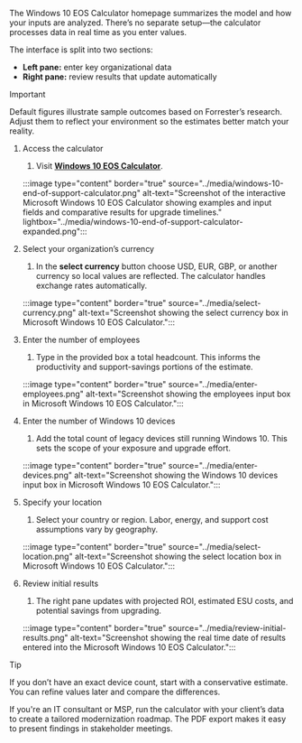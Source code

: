 The Windows 10 EOS Calculator homepage summarizes the model and how your inputs are analyzed. There’s no separate setup—the calculator processes data in real time as you enter values.

The interface is split into two sections:
- **Left pane:** enter key organizational data  
- **Right pane:** review results that update automatically

> [!IMPORTANT]
> Default figures illustrate sample outcomes based on Forrester’s research. Adjust them to reflect your environment so the estimates better match your reality.

1. Access the calculator 
   1. Visit **[Windows 10 EOS Calculator](https://tei.forrester.com/go/microsoft/windows10eos/)**.  
   
   :::image type="content" border="true" source="../media/windows-10-end-of-support-calculator.png" alt-text="Screenshot of the interactive Microsoft Windows 10 EOS Calculator showing examples and input fields and comparative results for upgrade timelines." lightbox="../media/windows-10-end-of-support-calculator-expanded.png":::

2. Select your organization’s currency 
   1. In the **select currency** button choose USD, EUR, GBP, or another currency so local values are reflected. The calculator handles exchange rates automatically.
   
   :::image type="content" border="true" source="../media/select-currency.png" alt-text="Screenshot showing the select currency box in Microsoft Windows 10 EOS Calculator.":::

3. Enter the number of employees  
   1. Type in the provided box a total headcount. This informs the productivity and support-savings portions of the estimate.
   
   :::image type="content" border="true" source="../media/enter-employees.png" alt-text="Screenshot showing the employees input box in Microsoft Windows 10 EOS Calculator.":::

4. Enter the number of Windows 10 devices 
   1. Add the total count of legacy devices still running Windows 10. This sets the scope of your exposure and upgrade effort.
   
   :::image type="content" border="true" source="../media/enter-devices.png" alt-text="Screenshot showing the Windows 10 devices input box in Microsoft Windows 10 EOS Calculator.":::

5. Specify your location  
   1. Select your country or region. Labor, energy, and support cost assumptions vary by geography.
   
   :::image type="content" border="true" source="../media/select-location.png" alt-text="Screenshot showing the select location box in Microsoft Windows 10 EOS Calculator.":::

6. Review initial results  
   1. The right pane updates with projected ROI, estimated ESU costs, and potential savings from upgrading.
   
   :::image type="content" border="true" source="../media/review-initial-results.png" alt-text="Screenshot showing the real time date of results entered into the Microsoft Windows 10 EOS Calculator.":::

> [!TIP]
> If you don’t have an exact device count, start with a conservative estimate. You can refine values later and compare the differences.

If you're an IT consultant or MSP, run the calculator with your client’s data to create a tailored modernization roadmap. The PDF export makes it easy to present findings in stakeholder meetings.